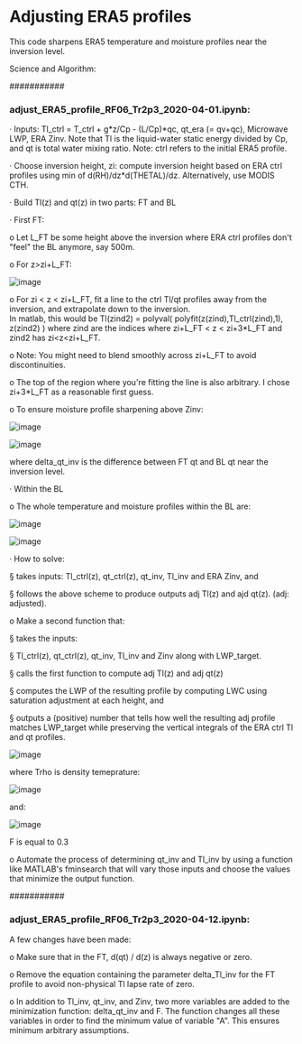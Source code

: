 # Adjusting ERA5 profiles

This code sharpens ERA5 temperature and moisture profiles near the inversion level.


Science and Algorithm:


###########

### adjust_ERA5_profile_RF06_Tr2p3_2020-04-01.ipynb:

· Inputs: Tl_ctrl = T_ctrl + g*z/Cp - (L/Cp)*qc, qt_era (= qv+qc), Microwave LWP, ERA Zinv. Note that Tl is the liquid-water static energy divided by Cp, and
          qt is total water mixing ratio.
          Note: ctrl refers to the initial ERA5 profile.
          
· Choose inversion height, zi: compute inversion height based on ERA ctrl profiles using min of d(RH)/dz*d(THETAL)/dz. 
                               Alternatively, use MODIS CTH.

· Build Tl(z) and qt(z) in two parts: FT and BL


· First FT: 

   o Let L_FT be some height above the inversion where ERA ctrl profiles don't "feel" the BL anymore, say 500m. 
   
   o For z>zi+L_FT:
   
![image](https://user-images.githubusercontent.com/28571068/114354208-c1f22f80-9b22-11eb-80be-0f83fd212239.png)
   
   o For zi < z < zi+L_FT, fit a line to the ctrl Tl/qt profiles away from the inversion, and extrapolate down to the inversion.  
     In matlab, this would be Tl(zind2) = polyval( polyfit(z(zind),Tl_ctrl(zind),1), z(zind2) ) where zind are the indices where zi+L_FT < z < zi+3*L_FT 
     and zind2 has zi<z<zi+L_FT.  
   
   o Note: You might need to blend smoothly across zi+L_FT to avoid discontinuities.  
   
   o The top of the region where you're fitting the line is also arbitrary.  I chose  zi+3*L_FT as a reasonable first guess.

   o To ensure moisture profile sharpening above Zinv:
   
![image](https://user-images.githubusercontent.com/28571068/114354720-755b2400-9b23-11eb-9e33-8bf7f2b58b9c.png)

![image](https://user-images.githubusercontent.com/28571068/114359502-e51fdd80-9b28-11eb-8b77-2c3397b62526.png)

where delta_qt_inv is the difference between FT qt and BL qt near the inversion level.    


· Within the BL

  o The whole temperature and moisture profiles within the BL are:
  
  ![image](https://user-images.githubusercontent.com/28571068/114353870-5f992f00-9b22-11eb-971e-3b4117bb60bd.png)

  ![image](https://user-images.githubusercontent.com/28571068/114354023-8e170a00-9b22-11eb-8887-9a104dd91545.png)
  

· How to solve:

§ takes inputs: Tl_ctrl(z), qt_ctrl(z), qt_inv, Tl_inv and ERA Zinv, and

§ follows the above scheme to produce outputs adj Tl(z) and ajd qt(z). (adj: adjusted).  

o Make a second function that:

§ takes the inputs: 

§ Tl_ctrl(z), qt_ctrl(z), qt_inv, Tl_inv and Zinv along with LWP_target.

§ calls the first function to compute adj Tl(z) and adj qt(z)

§ computes the LWP of the resulting profile by computing LWC using saturation adjustment at each height, and

§ outputs a (positive) number that tells how well the resulting adj profile matches LWP_target while preserving the vertical integrals of the ERA ctrl Tl and qt profiles.

![image](https://user-images.githubusercontent.com/28571068/114356020-fb2b9f00-9b24-11eb-9ff7-d524ead48939.png)

where Trho is density temeprature:

![image](https://user-images.githubusercontent.com/28571068/114353678-2660bf00-9b22-11eb-8ac2-09bd2a062c7a.png)
  
and:

![image](https://user-images.githubusercontent.com/28571068/114360809-4ac09980-9b2a-11eb-80e7-68c0175d7ad6.png)

F is equal to 0.3

o Automate the process of determining qt_inv and Tl_inv by using a function like MATLAB's fminsearch that will vary those inputs and choose the values that minimize the output function. 


###########

### adjust_ERA5_profile_RF06_Tr2p3_2020-04-12.ipynb:

A few changes have been made:

o Make sure that in the FT, d(qt) / d(z) is always negative or zero.

o Remove the equation containing the parameter delta_Tl_inv for the FT profile to avoid non-physical Tl lapse rate of zero.

o In addition to Tl_inv, qt_inv, and Zinv, two more variables are added to the minimization function: delta_qt_inv and F. The function changes all these variables in order to find the minimum value of variable "A". This ensures minimum arbitrary assumptions.
